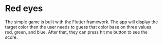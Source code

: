 # Red eyes
The simple game is built with the Flutter framework. 
The app will display the target color then the user needs to guess that color base on three values red, green, and blue. After that, they can press hit me button to see the score. 
